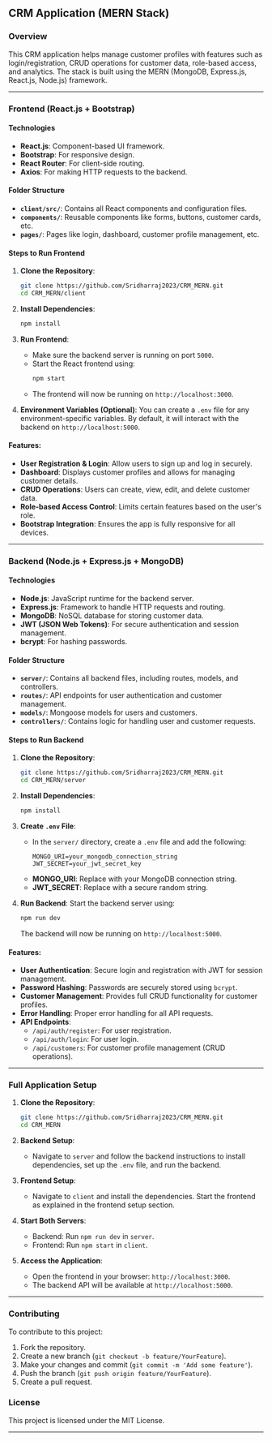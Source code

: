 ## CRM Application (MERN Stack)

### Overview
This CRM application helps manage customer profiles with features such as login/registration, CRUD operations for customer data, role-based access, and analytics. The stack is built using the MERN (MongoDB, Express.js, React.js, Node.js) framework.

---

### Frontend (React.js + Bootstrap)

#### Technologies
- **React.js**: Component-based UI framework.
- **Bootstrap**: For responsive design.
- **React Router**: For client-side routing.
- **Axios**: For making HTTP requests to the backend.

#### Folder Structure
- **`client/src/`**: Contains all React components and configuration files.
- **`components/`**: Reusable components like forms, buttons, customer cards, etc.
- **`pages/`**: Pages like login, dashboard, customer profile management, etc.

#### Steps to Run Frontend

1. **Clone the Repository**:
   ```bash
   git clone https://github.com/Sridharraj2023/CRM_MERN.git
   cd CRM_MERN/client
   ```

2. **Install Dependencies**:
   ```bash
   npm install
   ```

3. **Run Frontend**:
   - Make sure the backend server is running on port `5000`.
   - Start the React frontend using:
     ```bash
     npm start
     ```
   - The frontend will now be running on `http://localhost:3000`.

4. **Environment Variables (Optional)**:
   You can create a `.env` file for any environment-specific variables. By default, it will interact with the backend on `http://localhost:5000`.

#### Features:
- **User Registration & Login**: Allow users to sign up and log in securely.
- **Dashboard**: Displays customer profiles and allows for managing customer details.
- **CRUD Operations**: Users can create, view, edit, and delete customer data.
- **Role-based Access Control**: Limits certain features based on the user's role.
- **Bootstrap Integration**: Ensures the app is fully responsive for all devices.
  
---

### Backend (Node.js + Express.js + MongoDB)

#### Technologies
- **Node.js**: JavaScript runtime for the backend server.
- **Express.js**: Framework to handle HTTP requests and routing.
- **MongoDB**: NoSQL database for storing customer data.
- **JWT (JSON Web Tokens)**: For secure authentication and session management.
- **bcrypt**: For hashing passwords.

#### Folder Structure
- **`server/`**: Contains all backend files, including routes, models, and controllers.
- **`routes/`**: API endpoints for user authentication and customer management.
- **`models/`**: Mongoose models for users and customers.
- **`controllers/`**: Contains logic for handling user and customer requests.

#### Steps to Run Backend

1. **Clone the Repository**:
   ```bash
   git clone https://github.com/Sridharraj2023/CRM_MERN.git
   cd CRM_MERN/server
   ```

2. **Install Dependencies**:
   ```bash
   npm install
   ```

3. **Create `.env` File**:
   - In the `server/` directory, create a `.env` file and add the following:
     ```
     MONGO_URI=your_mongodb_connection_string
     JWT_SECRET=your_jwt_secret_key
     ```
   - **MONGO_URI**: Replace with your MongoDB connection string.
   - **JWT_SECRET**: Replace with a secure random string.

4. **Run Backend**:
   Start the backend server using:
   ```bash
   npm run dev
   ```
   The backend will now be running on `http://localhost:5000`.

#### Features:
- **User Authentication**: Secure login and registration with JWT for session management.
- **Password Hashing**: Passwords are securely stored using `bcrypt`.
- **Customer Management**: Provides full CRUD functionality for customer profiles.
- **Error Handling**: Proper error handling for all API requests.
- **API Endpoints**:
  - `/api/auth/register`: For user registration.
  - `/api/auth/login`: For user login.
  - `/api/customers`: For customer profile management (CRUD operations).

---

### Full Application Setup

1. **Clone the Repository**:
   ```bash
   git clone https://github.com/Sridharraj2023/CRM_MERN.git
   cd CRM_MERN
   ```

2. **Backend Setup**:
   - Navigate to `server` and follow the backend instructions to install dependencies, set up the `.env` file, and run the backend.

3. **Frontend Setup**:
   - Navigate to `client` and install the dependencies. Start the frontend as explained in the frontend setup section.

4. **Start Both Servers**:
   - Backend: Run `npm run dev` in `server`.
   - Frontend: Run `npm start` in `client`.

5. **Access the Application**:
   - Open the frontend in your browser: `http://localhost:3000`.
   - The backend API will be available at `http://localhost:5000`.

---

### Contributing
To contribute to this project:
1. Fork the repository.
2. Create a new branch (`git checkout -b feature/YourFeature`).
3. Make your changes and commit (`git commit -m 'Add some feature'`).
4. Push the branch (`git push origin feature/YourFeature`).
5. Create a pull request.

### License
This project is licensed under the MIT License.

---

